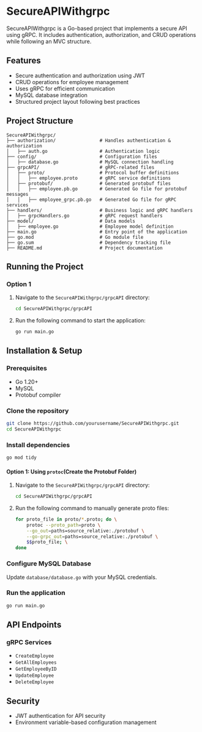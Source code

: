 # SecureAPIWithgrpc

SecureAPIWithgrpc is a Go-based project that implements a secure API using gRPC. It includes authentication, authorization, and CRUD operations while following an MVC structure.

## Features

- Secure authentication and authorization using JWT
- CRUD operations for employee management
- Uses gRPC for efficient communication
- MySQL database integration
- Structured project layout following best practices

## Project Structure

```
SecureAPIWithgrpc/
├── authorization/                # Handles authentication & authorization
│   ├── auth.go                   # Authentication logic
├── config/                       # Configuration files
│   ├── database.go               # MySQL connection handling
├── grpcAPI/                      # gRPC-related files
│   ├── proto/                    # Protocol buffer definitions
│   │   ├── employee.proto        # gRPC service definitions
│   ├── protobuf/                 # Generated protobuf files
│   │   ├── employee.pb.go        # Generated Go file for protobuf messages
│   │   ├── employee_grpc.pb.go   # Generated Go file for gRPC services
├── handlers/                     # Business logic and gRPC handlers
│   ├── grpcHandlers.go           # gRPC request handlers
├── model/                        # Data models
│   ├── employee.go               # Employee model definition
├── main.go                       # Entry point of the application
├── go.mod                        # Go module file
├── go.sum                        # Dependency tracking file
├── README.md                     # Project documentation
```

## Running the Project
### Option 1
1. Navigate to the `SecureAPIWithgrpc/grpcAPI` directory:
   ```bash
   cd SecureAPIWithgrpc/grpcAPI
   ```
2. Run the following command to start the application:
   ```bash
   go run main.go

## Installation & Setup

### Prerequisites

- Go 1.20+
- MySQL
- Protobuf compiler

### Clone the repository

```sh
git clone https://github.com/yourusername/SecureAPIWithgrpc.git
cd SecureAPIWithgrpc
```

### Install dependencies

```sh
go mod tidy
```

#### Option 1: Using `protoc`(Create the Protobuf Folder)
1. Navigate to the `SecureAPIWithgrpc/grpcAPI` directory:
   ```bash
   cd SecureAPIWithgrpc/grpcAPI
   ```
2. Run the following command to manually generate proto files:
   ```bash
   for proto_file in proto/*.proto; do \
       protoc --proto_path=proto \
       --go_out=paths=source_relative:./protobuf \
       --go-grpc_out=paths=source_relative:./protobuf \
       $$proto_file; \
   done
   ```

### Configure MySQL Database

Update `database/database.go` with your MySQL credentials.

### Run the application

```sh  
go run main.go
```

## API Endpoints

### gRPC Services

- `CreateEmployee`
- `GetAllEmployees`
- `GetEmployeeByID`
- `UpdateEmployee`
- `DeleteEmployee`

## Security

- JWT authentication for API security
- Environment variable-based configuration management



